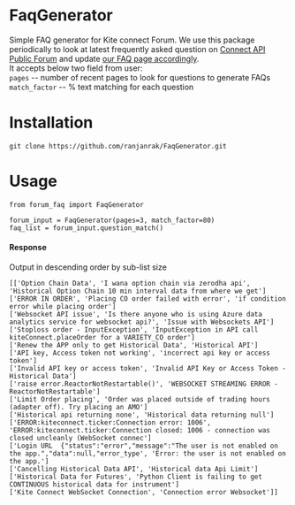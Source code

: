 # FaqGenerator

Simple FAQ generator for Kite connect Forum. We use this package periodically to look at latest frequently asked question on [Connect API Public Forum](https://kite.trade/forum/) and update [our FAQ page accordingly](https://kite.trade/forum/discussion/8019/faqs-on-pykiteconnect-specific-to-python-client#latest).<br/>
It accepts below two field from user:<br/>
`pages` -- number of recent pages to look for questions to generate FAQs <br/>
`match_factor` -- % text matching for each question

# Installation
``` 
git clone https://github.com/ranjanrak/FaqGenerator.git
```
# Usage
```
from forum_faq import FaqGenerator

forum_input = FaqGenerator(pages=3, match_factor=80)
faq_list = forum_input.question_match()
```
#### Response
Output in descending order by sub-list size
```
[['Option Chain Data', 'I wana option chain via zerodha api', 'Historical Option Chain 10 min interval data from where we get']
['ERROR IN ORDER', 'Placing CO order failed with error', 'if condition error while placing order']
['Websocket API issue', 'Is there anyone who is using Azure data analytics service for websocket api?', 'Issue with Websockets API']
['Stoploss order - InputException', 'InputException in API call kiteConnect.placeOrder for a VARIETY_CO order']
['Renew the APP only to get Historical Data', 'Historical API']
['API key, Access token not working', 'incorrect api key or access token']
['Invalid API key or access token', 'Invalid API Key or Access Token - Historical Data']
['raise error.ReactorNotRestartable()', 'WEBSOCKET STREAMING ERROR - ReactorNotRestartable']
['Limit Order placing', 'Order was placed outside of trading hours (adapter off). Try placing an AMO']
['Historical api returning none', 'Historical data returning null']
['ERROR:kiteconnect.ticker:Connection error: 1006', 'ERROR:kiteconnect.ticker:Connection closed: 1006 - connection was closed uncleanly (WebSocket connec']
['Login URL  {"status":"error","message":"The user is not enabled on the app.","data":null,"error_type', 'Error: the user is not enabled on the app.']
['Cancelling Historical Data API', 'Historical data Api Limit']
['Historical Data for Futures', 'Python Client is failing to get CONTINUOUS historical data for instrument']
['Kite Connect WebSocket Connection', 'Connection error Websocket']]
```

